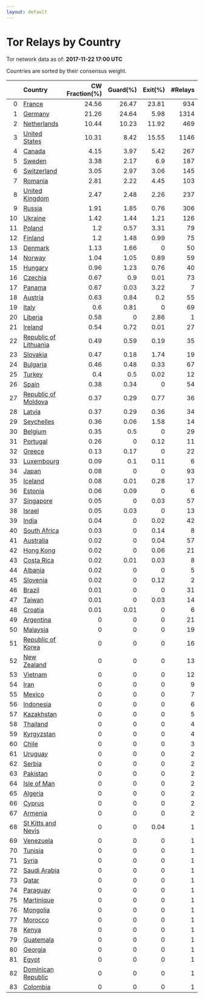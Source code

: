 ```yaml
---
layout: default
---
```



# Tor Relays by Country

Tor network data as of: **2017-11-22 17:00 UTC**

Countries are sorted by their consensus weight.

|    | Country                                                                  |   CW Fraction(%) |   Guard(%) |   Exit(%) |   #Relays |
|---:|:-------------------------------------------------------------------------|-----------------:|-----------:|----------:|----------:|
|  0 | [France](https://atlas.torproject.org/#search/country:fr)                |            24.56 |      26.47 |     23.81 |       934 |
|  1 | [Germany](https://atlas.torproject.org/#search/country:de)               |            21.26 |      24.64 |      5.98 |      1314 |
|  2 | [Netherlands](https://atlas.torproject.org/#search/country:nl)           |            10.44 |      10.23 |     11.92 |       469 |
|  3 | [United States](https://atlas.torproject.org/#search/country:us)         |            10.31 |       8.42 |     15.55 |      1146 |
|  4 | [Canada](https://atlas.torproject.org/#search/country:ca)                |             4.15 |       3.97 |      5.42 |       267 |
|  5 | [Sweden](https://atlas.torproject.org/#search/country:se)                |             3.38 |       2.17 |      6.9  |       187 |
|  6 | [Switzerland](https://atlas.torproject.org/#search/country:ch)           |             3.05 |       2.97 |      3.06 |       145 |
|  7 | [Romania](https://atlas.torproject.org/#search/country:ro)               |             2.81 |       2.22 |      4.45 |       103 |
|  8 | [United Kingdom](https://atlas.torproject.org/#search/country:gb)        |             2.47 |       2.48 |      2.26 |       237 |
|  9 | [Russia](https://atlas.torproject.org/#search/country:ru)                |             1.91 |       1.85 |      0.76 |       306 |
| 10 | [Ukraine](https://atlas.torproject.org/#search/country:ua)               |             1.42 |       1.44 |      1.21 |       126 |
| 11 | [Poland](https://atlas.torproject.org/#search/country:pl)                |             1.2  |       0.57 |      3.31 |        79 |
| 12 | [Finland](https://atlas.torproject.org/#search/country:fi)               |             1.2  |       1.48 |      0.99 |        75 |
| 13 | [Denmark](https://atlas.torproject.org/#search/country:dk)               |             1.13 |       1.66 |      0    |        50 |
| 14 | [Norway](https://atlas.torproject.org/#search/country:no)                |             1.04 |       1.05 |      0.89 |        59 |
| 15 | [Hungary](https://atlas.torproject.org/#search/country:hu)               |             0.96 |       1.23 |      0.76 |        40 |
| 16 | [Czechia](https://atlas.torproject.org/#search/country:cz)               |             0.67 |       0.9  |      0.01 |        73 |
| 17 | [Panama](https://atlas.torproject.org/#search/country:pa)                |             0.67 |       0.03 |      3.22 |         7 |
| 18 | [Austria](https://atlas.torproject.org/#search/country:at)               |             0.63 |       0.84 |      0.2  |        55 |
| 19 | [Italy](https://atlas.torproject.org/#search/country:it)                 |             0.6  |       0.81 |      0    |        69 |
| 20 | [Liberia](https://atlas.torproject.org/#search/country:lr)               |             0.58 |       0    |      2.86 |         1 |
| 21 | [Ireland](https://atlas.torproject.org/#search/country:ie)               |             0.54 |       0.72 |      0.01 |        27 |
| 22 | [Republic of Lithuania](https://atlas.torproject.org/#search/country:lt) |             0.49 |       0.59 |      0.19 |        35 |
| 23 | [Slovakia](https://atlas.torproject.org/#search/country:sk)              |             0.47 |       0.18 |      1.74 |        19 |
| 24 | [Bulgaria](https://atlas.torproject.org/#search/country:bg)              |             0.46 |       0.48 |      0.33 |        67 |
| 25 | [Turkey](https://atlas.torproject.org/#search/country:tr)                |             0.4  |       0.5  |      0.02 |        12 |
| 26 | [Spain](https://atlas.torproject.org/#search/country:es)                 |             0.38 |       0.34 |      0    |        54 |
| 27 | [Republic of Moldova](https://atlas.torproject.org/#search/country:md)   |             0.37 |       0.29 |      0.77 |        36 |
| 28 | [Latvia](https://atlas.torproject.org/#search/country:lv)                |             0.37 |       0.29 |      0.36 |        34 |
| 29 | [Seychelles](https://atlas.torproject.org/#search/country:sc)            |             0.36 |       0.06 |      1.58 |        14 |
| 30 | [Belgium](https://atlas.torproject.org/#search/country:be)               |             0.35 |       0.5  |      0    |        29 |
| 31 | [Portugal](https://atlas.torproject.org/#search/country:pt)              |             0.26 |       0    |      0.12 |        11 |
| 32 | [Greece](https://atlas.torproject.org/#search/country:gr)                |             0.13 |       0.17 |      0    |        22 |
| 33 | [Luxembourg](https://atlas.torproject.org/#search/country:lu)            |             0.09 |       0.1  |      0.11 |         6 |
| 34 | [Japan](https://atlas.torproject.org/#search/country:jp)                 |             0.08 |       0    |      0    |        93 |
| 35 | [Iceland](https://atlas.torproject.org/#search/country:is)               |             0.08 |       0.01 |      0.28 |        17 |
| 36 | [Estonia](https://atlas.torproject.org/#search/country:ee)               |             0.06 |       0.09 |      0    |         6 |
| 37 | [Singapore](https://atlas.torproject.org/#search/country:sg)             |             0.05 |       0    |      0.03 |        57 |
| 38 | [Israel](https://atlas.torproject.org/#search/country:il)                |             0.05 |       0.03 |      0    |        13 |
| 39 | [India](https://atlas.torproject.org/#search/country:in)                 |             0.04 |       0    |      0.02 |        42 |
| 40 | [South Africa](https://atlas.torproject.org/#search/country:za)          |             0.03 |       0    |      0.14 |         8 |
| 41 | [Australia](https://atlas.torproject.org/#search/country:au)             |             0.02 |       0    |      0.04 |        57 |
| 42 | [Hong Kong](https://atlas.torproject.org/#search/country:hk)             |             0.02 |       0    |      0.06 |        21 |
| 43 | [Costa Rica](https://atlas.torproject.org/#search/country:cr)            |             0.02 |       0.01 |      0.03 |         8 |
| 44 | [Albania](https://atlas.torproject.org/#search/country:al)               |             0.02 |       0    |      0    |         5 |
| 45 | [Slovenia](https://atlas.torproject.org/#search/country:si)              |             0.02 |       0    |      0.12 |         2 |
| 46 | [Brazil](https://atlas.torproject.org/#search/country:br)                |             0.01 |       0    |      0    |        31 |
| 47 | [Taiwan](https://atlas.torproject.org/#search/country:tw)                |             0.01 |       0    |      0.03 |        14 |
| 48 | [Croatia](https://atlas.torproject.org/#search/country:hr)               |             0.01 |       0.01 |      0    |         6 |
| 49 | [Argentina](https://atlas.torproject.org/#search/country:ar)             |             0    |       0    |      0    |        21 |
| 50 | [Malaysia](https://atlas.torproject.org/#search/country:my)              |             0    |       0    |      0    |        19 |
| 51 | [Republic of Korea](https://atlas.torproject.org/#search/country:kr)     |             0    |       0    |      0    |        16 |
| 52 | [New Zealand](https://atlas.torproject.org/#search/country:nz)           |             0    |       0    |      0    |        13 |
| 53 | [Vietnam](https://atlas.torproject.org/#search/country:vn)               |             0    |       0    |      0    |        12 |
| 54 | [Iran](https://atlas.torproject.org/#search/country:ir)                  |             0    |       0    |      0    |         9 |
| 55 | [Mexico](https://atlas.torproject.org/#search/country:mx)                |             0    |       0    |      0    |         7 |
| 56 | [Indonesia](https://atlas.torproject.org/#search/country:id)             |             0    |       0    |      0    |         6 |
| 57 | [Kazakhstan](https://atlas.torproject.org/#search/country:kz)            |             0    |       0    |      0    |         5 |
| 58 | [Thailand](https://atlas.torproject.org/#search/country:th)              |             0    |       0    |      0    |         4 |
| 59 | [Kyrgyzstan](https://atlas.torproject.org/#search/country:kg)            |             0    |       0    |      0    |         4 |
| 60 | [Chile](https://atlas.torproject.org/#search/country:cl)                 |             0    |       0    |      0    |         3 |
| 61 | [Uruguay](https://atlas.torproject.org/#search/country:uy)               |             0    |       0    |      0    |         2 |
| 62 | [Serbia](https://atlas.torproject.org/#search/country:rs)                |             0    |       0    |      0    |         2 |
| 63 | [Pakistan](https://atlas.torproject.org/#search/country:pk)              |             0    |       0    |      0    |         2 |
| 64 | [Isle of Man](https://atlas.torproject.org/#search/country:im)           |             0    |       0    |      0    |         2 |
| 65 | [Algeria](https://atlas.torproject.org/#search/country:dz)               |             0    |       0    |      0    |         2 |
| 66 | [Cyprus](https://atlas.torproject.org/#search/country:cy)                |             0    |       0    |      0    |         2 |
| 67 | [Armenia](https://atlas.torproject.org/#search/country:am)               |             0    |       0    |      0    |         2 |
| 68 | [St Kitts and Nevis](https://atlas.torproject.org/#search/country:kn)    |             0    |       0    |      0.04 |         1 |
| 69 | [Venezuela](https://atlas.torproject.org/#search/country:ve)             |             0    |       0    |      0    |         1 |
| 70 | [Tunisia](https://atlas.torproject.org/#search/country:tn)               |             0    |       0    |      0    |         1 |
| 71 | [Syria](https://atlas.torproject.org/#search/country:sy)                 |             0    |       0    |      0    |         1 |
| 72 | [Saudi Arabia](https://atlas.torproject.org/#search/country:sa)          |             0    |       0    |      0    |         1 |
| 73 | [Qatar](https://atlas.torproject.org/#search/country:qa)                 |             0    |       0    |      0    |         1 |
| 74 | [Paraguay](https://atlas.torproject.org/#search/country:py)              |             0    |       0    |      0    |         1 |
| 75 | [Martinique](https://atlas.torproject.org/#search/country:mq)            |             0    |       0    |      0    |         1 |
| 76 | [Mongolia](https://atlas.torproject.org/#search/country:mn)              |             0    |       0    |      0    |         1 |
| 77 | [Morocco](https://atlas.torproject.org/#search/country:ma)               |             0    |       0    |      0    |         1 |
| 78 | [Kenya](https://atlas.torproject.org/#search/country:ke)                 |             0    |       0    |      0    |         1 |
| 79 | [Guatemala](https://atlas.torproject.org/#search/country:gt)             |             0    |       0    |      0    |         1 |
| 80 | [Georgia](https://atlas.torproject.org/#search/country:ge)               |             0    |       0    |      0    |         1 |
| 81 | [Egypt](https://atlas.torproject.org/#search/country:eg)                 |             0    |       0    |      0    |         1 |
| 82 | [Dominican Republic](https://atlas.torproject.org/#search/country:do)    |             0    |       0    |      0    |         1 |
| 83 | [Colombia](https://atlas.torproject.org/#search/country:co)              |             0    |       0    |      0    |         1 |